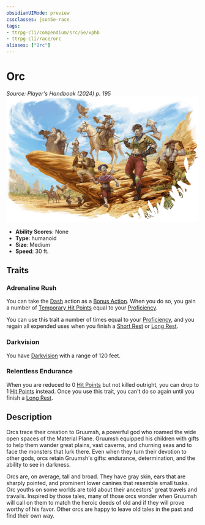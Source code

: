 ```yaml
---
obsidianUIMode: preview
cssclasses: json5e-race
tags:
- ttrpg-cli/compendium/src/5e/xphb
- ttrpg-cli/race/orc
aliases: ["Orc"]
---
```

# Orc
*Source: Player's Handbook (2024) p. 195*  
![](3-Compendium/races/img/orc.webp#right)

- **Ability Scores**: None
- **Type**: humanoid
- **Size**: Medium
- **Speed**: 30 ft.

## Traits

### Adrenaline Rush

You can take the [Dash](3-Compendium/rules/actions.md#Dash) action as a [Bonus Action](3-Compendium/rules/variant-rules/bonus-action-xphb.md). When you do so, you gain a number of [Temporary Hit Points](3-Compendium/rules/variant-rules/temporary-hit-points-xphb.md) equal to your [Proficiency](3-Compendium/rules/variant-rules/proficiency-xphb.md).

You can use this trait a number of times equal to your [Proficiency](3-Compendium/rules/variant-rules/proficiency-xphb.md), and you regain all expended uses when you finish a [Short Rest](3-Compendium/rules/variant-rules/short-rest-xphb.md) or [Long Rest](3-Compendium/rules/variant-rules/long-rest-xphb.md).

### Darkvision

You have [Darkvision](3-Compendium/rules/senses.md#Darkvision) with a range of 120 feet.

### Relentless Endurance

When you are reduced to 0 [Hit Points](3-Compendium/rules/variant-rules/hit-points-xphb.md) but not killed outright, you can drop to 1 [Hit Points](3-Compendium/rules/variant-rules/hit-points-xphb.md) instead. Once you use this trait, you can't do so again until you finish a [Long Rest](3-Compendium/rules/variant-rules/long-rest-xphb.md).

## Description

Orcs trace their creation to Gruumsh, a powerful god who roamed the wide open spaces of the Material Plane. Gruumsh equipped his children with gifts to help them wander great plains, vast caverns, and churning seas and to face the monsters that lurk there. Even when they turn their devotion to other gods, orcs retain Gruumsh's gifts: endurance, determination, and the ability to see in darkness.

Orcs are, on average, tall and broad. They have gray skin, ears that are sharply pointed, and prominent lower canines that resemble small tusks. Orc youths on some worlds are told about their ancestors' great travels and travails. Inspired by those tales, many of those orcs wonder when Gruumsh will call on them to match the heroic deeds of old and if they will prove worthy of his favor. Other orcs are happy to leave old tales in the past and find their own way.